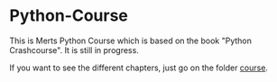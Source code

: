 # Python-Course

This is Merts Python Course which is based on the book "Python Crashcourse". 
It is still in progress.

If you want to see the different chapters, just go on the folder [course](https://github.com/KaiserSidal79/Python-Course-/tree/master/course).
